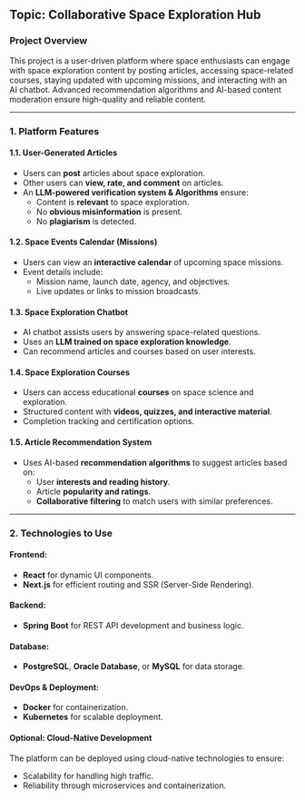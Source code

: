 ## Topic:  Collaborative Space Exploration Hub

### **Project Overview**  
This project is a user-driven platform where space enthusiasts can engage with space exploration content by posting articles, accessing space-related courses, staying updated with upcoming missions, and interacting with an AI chatbot. Advanced recommendation algorithms and AI-based content moderation ensure high-quality and reliable content.  

---

### **1. Platform Features**  

#### **1.1. User-Generated Articles**  
- Users can **post** articles about space exploration.  
- Other users can **view, rate, and comment** on articles.  
- An **LLM-powered verification system & Algorithms** ensure:  
  - Content is **relevant** to space exploration.  
  - No **obvious misinformation** is present.  
  - No **plagiarism** is detected.  

#### **1.2. Space Events Calendar (Missions)**  
- Users can view an **interactive calendar** of upcoming space missions.  
- Event details include:  
  - Mission name, launch date, agency, and objectives.  
  - Live updates or links to mission broadcasts.  

#### **1.3. Space Exploration Chatbot**  
- AI chatbot assists users by answering space-related questions.  
- Uses an **LLM trained on space exploration knowledge**.  
- Can recommend articles and courses based on user interests.  

#### **1.4. Space Exploration Courses**  
- Users can access educational **courses** on space science and exploration.  
- Structured content with **videos, quizzes, and interactive material**.  
- Completion tracking and certification options.  

#### **1.5. Article Recommendation System**  
- Uses AI-based **recommendation algorithms** to suggest articles based on:  
  - User **interests and reading history**.  
  - Article **popularity and ratings**.  
  - **Collaborative filtering** to match users with similar preferences.  

---

### **2. Technologies to Use**  

#### **Frontend:**  
- **React** for dynamic UI components.  
- **Next.js** for efficient routing and SSR (Server-Side Rendering).  

#### **Backend:**  
- **Spring Boot** for REST API development and business logic.  

#### **Database:**  
- **PostgreSQL**, **Oracle Database**, or **MySQL** for data storage.  

#### **DevOps & Deployment:**  
- **Docker** for containerization.  
- **Kubernetes** for scalable deployment.

#### **Optional: Cloud-Native Development**
The platform can be deployed using cloud-native technologies to ensure:
- Scalability for handling high traffic.
- Reliability through microservices and containerization.

